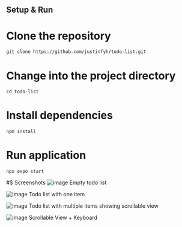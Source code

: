 ## Setup & Run
# Clone the repository
```git clone https://github.com/justinfyh/todo-list.git```

# Change into the project directory
```cd todo-list```

# Install dependencies
```npm install```

# Run application
```npx expo start``` 

#$ Screenshots
![image](https://github.com/justinfyh/todo-list/assets/100667353/726601cf-3a58-485a-bf0b-a26ffb13b967)
Empty todo list

![image](https://github.com/justinfyh/todo-list/assets/100667353/207deefb-0da2-46b5-9420-3c9e1c66bb2f)
Todo list with one item

![image](https://github.com/justinfyh/todo-list/assets/100667353/3e2eb586-685a-4917-ae25-543cd1327e6b)
Todo list with multiple items showing scrollable view

![image](https://github.com/justinfyh/todo-list/assets/100667353/5b0c8bd1-7800-4981-90ce-b14f5d882b9f)
Scrollable View + Keyboard 

